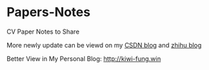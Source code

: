 # Papers-Notes
CV Paper Notes to Share

More newly update can be viewd on my [CSDN blog](https://blog.csdn.net/kiwi_Fung) and [zhihu blog](https://zhuanlan.zhihu.com/cv-newcomers/)

Better View in My Personal Blog: http://kiwi-fung.win

